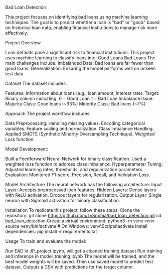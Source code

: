 Bad Loan Detection

This project focuses on identifying bad loans using machine learning techniques. The goal is to predict whether a loan is "bad" or "good" based on historical loan data, enabling financial institutions to manage risk more effectively.

Project Overview

Loan defaults pose a significant risk to financial institutions. This project uses machine learning to classify loans into:
Good Loans 
Bad Loans 
The main challenges include:
Imbalanced Data: Bad loans are far fewer than good loans.
Generalization: Ensuring the model performs well on unseen test data.

Dataset
The dataset includes:

Features: Information about loans (e.g., loan amount, interest rate).
Target: Binary column indicating:
0 = Good Loan
1 = Bad Loan
Imbalance Issue:
Majority Class: Good loans (~93%)
Minority Class: Bad loans (~7%)


Approach
The project workflow includes:

Data Preprocessing:
Handling missing values.
Encoding categorical variables.
Feature scaling and normalization.
Class Imbalance Handling:
Applied SMOTE (Synthetic Minority Oversampling Technique).
Weighted Loss function.

Model Development:

Built a Feedforward Neural Network for binary classification.
Used a weighted loss function to address class imbalance.
Hyperparameter Tuning:
Adjusted learning rates, thresholds, and regularization parameters.
Evaluation:
Monitored F1-score, Precision, Recall, and Validation Loss.

Model Architecture
The neural network has the following architecture:
Input Layer: Accepts preprocessed loan features.
Hidden Layers:
Dense layers with ReLU activation.
Dropout layers for regularization.
Output Layer:
Single neuron with Sigmoid activation for binary classification.

Installation
To replicate this project, follow these steps:
Clone the repository:
git clone https://github.com/LvSophia/bad_loan_detection.git
cd bad_loan_detection
Create a virtual environment:
python3 -m venv venv
source venv/bin/activate  # On Windows: venv\Scripts\activate
Install dependencies:
pip install -r requirements.txt

Usage
To train and evaluate the model:

Run EAD in JP_project.ipynb, will get a cleaned training dataset
Run training and inference in model_training.ipynb
The model will be trained, and the best model weights will be saved. Then use saved model to predict test dataset.
Outputs a CSV with predictions for the target column.
